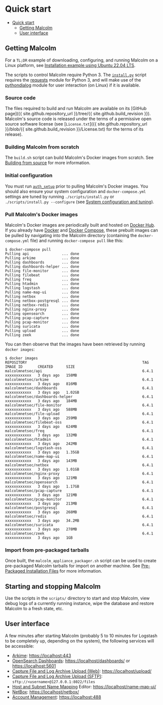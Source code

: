 # <a name="QuickStart"></a>Quick start

* [Quick start](#QuickStart)
    - [Getting Malcolm](#GetMalcolm)
    - [User interface](#UserInterfaceURLs)

## <a name="GetMalcolm"></a>Getting Malcolm

For a `TL;DR` example of downloading, configuring, and running Malcolm on a Linux platform, see [Installation example using Ubuntu 22.04 LTS](ubuntu-install-example.md#InstallationExample).

The scripts to control Malcolm require Python 3. The [`install.py`](malcolm-config.md#ConfigAndTuning) script requires the [requests](https://docs.python-requests.org/en/latest/) module for Python 3, and will make use of the [pythondialog](https://pythondialog.sourceforge.io/) module for user interaction (on Linux) if it is available.

### Source code

The files required to build and run Malcolm are available on its [GitHub page]({{ site.github.repository_url }}/tree/{{ site.github.build_revision }}). Malcolm's source code is released under the terms of a permissive open source software license (see [`License.txt`]({{ site.github.repository_url }}/blob/{{ site.github.build_revision }}/License.txt)  for the terms of its release).

### Building Malcolm from scratch

The `build.sh` script can build Malcolm's Docker images from scratch. See [Building from source](development.md#Build) for more information.

### Initial configuration

You must run [`auth_setup`](authsetup.md#AuthSetup) prior to pulling Malcolm's Docker images. You should also ensure your system configuration and `docker-compose.yml` settings are tuned by running `./scripts/install.py` or `./scripts/install.py --configure` (see [System configuration and tuning](malcolm-config.md#ConfigAndTuning)).
    
### Pull Malcolm's Docker images

Malcolm's Docker images are periodically built and hosted on [Docker Hub](https://hub.docker.com/u/malcolmnetsec). If you already have [Docker](https://www.docker.com/) and [Docker Compose](https://docs.docker.com/compose/), these prebuilt images can be pulled by navigating into the Malcolm directory (containing the `docker-compose.yml` file) and running `docker-compose pull` like this:
```
$ docker-compose pull
Pulling api               ... done
Pulling arkime            ... done
Pulling dashboards        ... done
Pulling dashboards-helper ... done
Pulling file-monitor      ... done
Pulling filebeat          ... done
Pulling freq              ... done
Pulling htadmin           ... done
Pulling logstash          ... done
Pulling name-map-ui       ... done
Pulling netbox            ... done
Pulling netbox-postgresql ... done
Pulling netbox-redis      ... done
Pulling nginx-proxy       ... done
Pulling opensearch        ... done
Pulling pcap-capture      ... done
Pulling pcap-monitor      ... done
Pulling suricata          ... done
Pulling upload            ... done
Pulling zeek              ... done
```

You can then observe that the images have been retrieved by running `docker images`:
```
$ docker images
REPOSITORY                                                     TAG             IMAGE ID       CREATED      SIZE
malcolmnetsec/api                                              6.4.1           xxxxxxxxxxxx   3 days ago   158MB
malcolmnetsec/arkime                                           6.4.1           xxxxxxxxxxxx   3 days ago   816MB
malcolmnetsec/dashboards                                       6.4.1           xxxxxxxxxxxx   3 days ago   1.02GB
malcolmnetsec/dashboards-helper                                6.4.1           xxxxxxxxxxxx   3 days ago   184MB
malcolmnetsec/file-monitor                                     6.4.1           xxxxxxxxxxxx   3 days ago   588MB
malcolmnetsec/file-upload                                      6.4.1           xxxxxxxxxxxx   3 days ago   259MB
malcolmnetsec/filebeat-oss                                     6.4.1           xxxxxxxxxxxx   3 days ago   624MB
malcolmnetsec/freq                                             6.4.1           xxxxxxxxxxxx   3 days ago   132MB
malcolmnetsec/htadmin                                          6.4.1           xxxxxxxxxxxx   3 days ago   242MB
malcolmnetsec/logstash-oss                                     6.4.1           xxxxxxxxxxxx   3 days ago   1.35GB
malcolmnetsec/name-map-ui                                      6.4.1           xxxxxxxxxxxx   3 days ago   143MB
malcolmnetsec/netbox                                           6.4.1           xxxxxxxxxxxx   3 days ago   1.01GB
malcolmnetsec/nginx-proxy                                      6.4.1           xxxxxxxxxxxx   3 days ago   121MB
malcolmnetsec/opensearch                                       6.4.1           xxxxxxxxxxxx   3 days ago   1.17GB
malcolmnetsec/pcap-capture                                     6.4.1           xxxxxxxxxxxx   3 days ago   121MB
malcolmnetsec/pcap-monitor                                     6.4.1           xxxxxxxxxxxx   3 days ago   213MB
malcolmnetsec/postgresql                                       6.4.1           xxxxxxxxxxxx   3 days ago   268MB
malcolmnetsec/redis                                            6.4.1           xxxxxxxxxxxx   3 days ago   34.2MB
malcolmnetsec/suricata                                         6.4.1           xxxxxxxxxxxx   3 days ago   278MB
malcolmnetsec/zeek                                             6.4.1           xxxxxxxxxxxx   3 days ago   1GB
```

### Import from pre-packaged tarballs

Once built, the `malcolm_appliance_packager.sh` script can be used to create pre-packaged Malcolm tarballs for import on another machine. See [Pre-Packaged Installation Files](development.md#Packager) for more information.

## Starting and stopping Malcolm

Use the scripts in the `scripts/` directory to start and stop Malcolm, view debug logs of a currently running
instance, wipe the database and restore Malcolm to a fresh state, etc.

## <a name="UserInterfaceURLs"></a>User interface

A few minutes after starting Malcolm (probably 5 to 10 minutes for Logstash to be completely up, depending on the system), the following services will be accessible:

* [Arkime](https://arkime.com/): [https://localhost:443](https://localhost:443)
* [OpenSearch Dashboards](https://opensearch.org/docs/latest/dashboards/index/): [https://localhost/dashboards/](https://localhost/dashboards/) or [https://localhost:5601](https://localhost:5601)
* [Capture File and Log Archive Upload (Web)](upload.md#Upload): [https://localhost/upload/](https://localhost/upload/)
* [Capture File and Log Archive Upload (SFTP)](upload.md#Upload): `sftp://<username>@127.0.0.1:8022/files`
* [Host and Subnet Name Mapping](host-and-subnet-mapping.md#HostAndSubnetNaming) Editor: [https://localhost/name-map-ui/](https://localhost/name-map-ui/)
* [NetBox](netbox.md#NetBox): [https://localhost/netbox/](https://localhost/netbox/)
* [Account Management](authsetup.md#AuthBasicAccountManagement): [https://localhost:488](https://localhost:488)